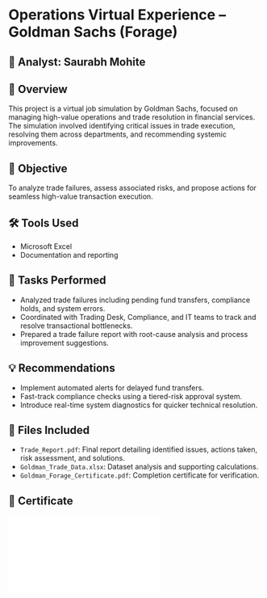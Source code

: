 # Operations Virtual Experience – Goldman Sachs (Forage)

## 👤 Analyst: Saurabh Mohite

## 📌 Overview
This project is a virtual job simulation by Goldman Sachs, focused on managing high-value operations and trade resolution in financial services. The simulation involved identifying critical issues in trade execution, resolving them across departments, and recommending systemic improvements.

## 🎯 Objective
To analyze trade failures, assess associated risks, and propose actions for seamless high-value transaction execution.

## 🛠️ Tools Used
- Microsoft Excel
- Documentation and reporting

## 📄 Tasks Performed
- Analyzed trade failures including pending fund transfers, compliance holds, and system errors.
- Coordinated with Trading Desk, Compliance, and IT teams to track and resolve transactional bottlenecks.
- Prepared a trade failure report with root-cause analysis and process improvement suggestions.

## 💡 Recommendations
- Implement automated alerts for delayed fund transfers.
- Fast-track compliance checks using a tiered-risk approval system.
- Introduce real-time system diagnostics for quicker technical resolution.

## 📁 Files Included
- `Trade_Report.pdf`: Final report detailing identified issues, actions taken, risk assessment, and solutions.
- `Goldman_Trade_Data.xlsx`: Dataset analysis and supporting calculations.
- `Goldman_Forage_Certificate.pdf`: Completion certificate for verification.

## 📝 Certificate
![Certificate](./Goldman_Forage_Certificate.pdf)
